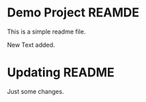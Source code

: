 # Demo Project REAMDE

This is a simple readme file.

New Text added.

# Updating README
Just some changes.